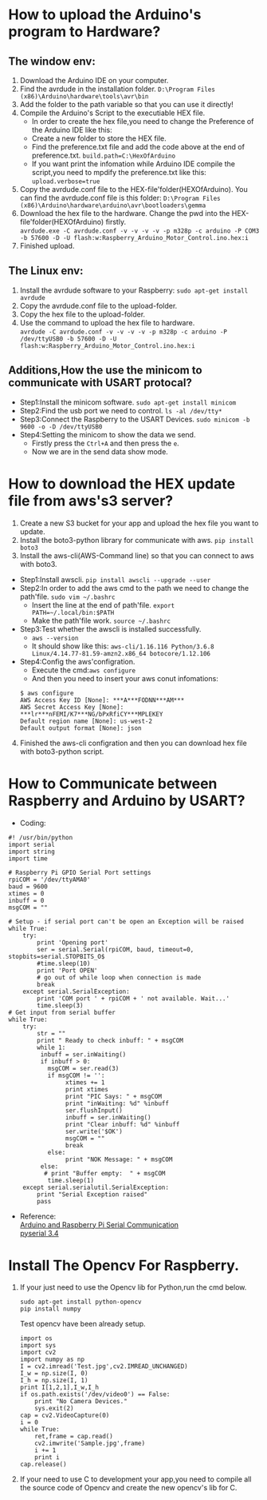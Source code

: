# How to upload the Arduino's program to Hardware?
## The window env:
1. Download the Arduino IDE on your computer.
2. Find the avrdude in the installation folder.
`D:\Program Files (x86)\Arduino\hardware\tools\avr\bin`
3. Add the folder to the path variable so that you can use it directly!
4. Compile the Arduino's Script to the executiable HEX file.
   * In order to create the hex file,you need to change the Preference of the Arduino IDE like this:
   * Create a new folder to store the HEX file.
   * Find the preference.txt file and add the code above at the end of preference.txt.
`build.path=C:\HexOfArduino`
   * If you want print the infomation while Arduino IDE compile the script,you need to mpdify the preference.txt like this:
`upload.verbose=true`
5. Copy the avrdude.conf file to the HEX-file'folder(HEXOfArduino).
You can find the avrdude.conf file is this folder:
`D:\Program Files (x86)\Arduino\hardware\arduino\avr\bootloaders\gemma`
6. Download the hex file to the hardware.
Change the pwd into the HEX-file'folder(HEXOfArduino) firstly.  
`avrdude.exe -C avrdude.conf -v -v -v -v -p m328p -c arduino -P COM3 -b 57600 -D -U flash:w:Raspberry_Arduino_Motor_Control.ino.hex:i`
7. Finished upload.
## The Linux env:
1. Install the avrdude software to your Raspberry:
`sudo apt-get install avrdude`
2. Copy the avrdude.conf file to the upload-folder.
3. Copy the hex file to the upload-folder.
4. Use the command to upload the hex file to hardware.  
`avrdude -C avrdude.conf -v -v -v -v -p m328p -c arduino -P /dev/ttyUSB0 -b 57600 -D -U flash:w:Raspberry_Arduino_Motor_Control.ino.hex:i`
## Additions,How the use the minicom to communicate with USART protocal?
* Step1:Install the minicom software.
`sudo apt-get install minicom`
* Step2:Find the usb port we need to control.
`ls -al /dev/tty*`
* Step3:Connect the Raspberry to the USART Devices.
`sudo minicom -b 9600 -o -D /dev/ttyUSB0`
* Step4:Setting the minicom to show the data we send.
   * Firstly press the `Ctrl+A` and then press the `e`.
   * Now we are in the send data show mode.
# How to download the HEX update file from aws's3 server?
1. Create a new S3 bucket for your app and upload the hex file you want to update.
2. Install the boto3-python library for communicate with aws. `pip install boto3`
3. Install the aws-cli(AWS-Command line) so that you can connect to aws with boto3.
* Step1:Install awscli. `pip install awscli --upgrade --user`
* Step2:In order to add the aws cmd to the path we need to change the path'file. `sudo vim ~/.bashrc`
   * Insert the line at the end of path'file. `export PATH=~/.local/bin:$PATH`
   * Make the path'file work. `source ~/.bashrc`
* Step3:Test whether the awscli is installed successfully.
   * `aws --version`
   * It should show like this: `aws-cli/1.16.116 Python/3.6.8 Linux/4.14.77-81.59-amzn2.x86_64 botocore/1.12.106`
* Step4:Config the aws'configration.
   * Execute the cmd:`aws configure`
   * And then you need to insert your aws conut infomations:
   ```
   $ aws configure
   AWS Access Key ID [None]: ***A***FODNN***AM***
   AWS Secret Access Key [None]: ***lr***nFEMI/K7***NG/bPxRfiCY***MPLEKEY
   Default region name [None]: us-west-2
   Default output format [None]: json
   ```
4. Finished the aws-cli configration and then you can download hex file with boto3-python script.  
# How to Communicate between Raspberry and Arduino by USART?  
* Coding:  
```
#! /usr/bin/python
import serial
import string
import time

# Raspberry Pi GPIO Serial Port settings
rpiCOM = '/dev/ttyAMA0'
baud = 9600
xtimes = 0
inbuff = 0
msgCOM = ""

# Setup - if serial port can't be open an Exception will be raised
while True:
    try:
        print 'Opening port'
        ser = serial.Serial(rpiCOM, baud, timeout=0, stopbits=serial.STOPBITS_O$
        #time.sleep(10)
        print 'Port OPEN'
        # go out of while loop when connection is made
        break
    except serial.SerialException:
        print 'COM port ' + rpiCOM + ' not available. Wait...'
        time.sleep(3)
# Get input from serial buffer
while True:
    try:
        str = ""
        print " Ready to check inbuff: " + msgCOM
        while 1:
         inbuff = ser.inWaiting()
         if inbuff > 0:
           msgCOM = ser.read(3)
           if msgCOM != '':
                xtimes += 1
                print xtimes
                print "PIC Says: " + msgCOM
                print "inWaiting: %d" %inbuff
                ser.flushInput()
                inbuff = ser.inWaiting()
                print "Clear inbuff: %d" %inbuff
                ser.write('$OK')
                msgCOM = ""
                break
           else:
                print "NOK Message: " + msgCOM
         else:
          # print "Buffer empty:  " + msgCOM
           time.sleep(1)
    except serial.serialutil.SerialException:
        print "Serial Exception raised"
        pass

```  
* Reference:  
[Arduino and Raspberry Pi Serial Communication](https://codeandlife.com/2012/07/29/arduino-and-raspberry-pi-serial-communication/)  
[pyserial 3.4](https://pypi.org/project/pyserial/)  
# Install The Opencv For Raspberry.  
1. If your just need to use the Opencv lib for Python,run the cmd below.  
   ```
   sudo apt-get install python-opencv
   pip install numpy
   ```  
   Test opencv have been already setup.  
   ```
   import os
   import sys
   import cv2
   import numpy as np
   I = cv2.imread('Test.jpg',cv2.IMREAD_UNCHANGED)
   I_w = np.size(I, 0)
   I_h = np.size(I, 1)
   print I[1,2,1],I_w,I_h
   if os.path.exists('/dev/video0') == False:
       print "No Camera Devices."
       sys.exit(2)
   cap = cv2.VideoCapture(0)
   i = 0
   while True:
       ret,frame = cap.read()
       cv2.imwrite('Sample.jpg',frame)
       i += 1
       print i
   cap.release()
   ```  
2. If your need to use C to development your app,you need to compile all the source code of Opencv and create the new opencv's lib for C.  
